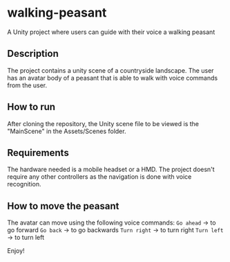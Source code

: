 # walking-peasant

A Unity project where users can guide with their voice a walking peasant

## Description

The project contains a unity scene of a countryside landscape. The user has an avatar body of a peasant that is able to walk with voice commands from the user.

## How to run

After cloning the repository, the Unity scene file to be viewed is the "MainScene" in the Assets/Scenes folder.

## Requirements

The hardware needed is a mobile headset or a HMD. The project doesn't require any other controllers as the navigation is done with voice recognition.

## How to move the peasant

The avatar can move using the following voice commands:
`Go ahead` -> to go forward
`Go back` -> to go backwards
`Turn right` -> to turn right
`Turn left` -> to turn left

Enjoy!
